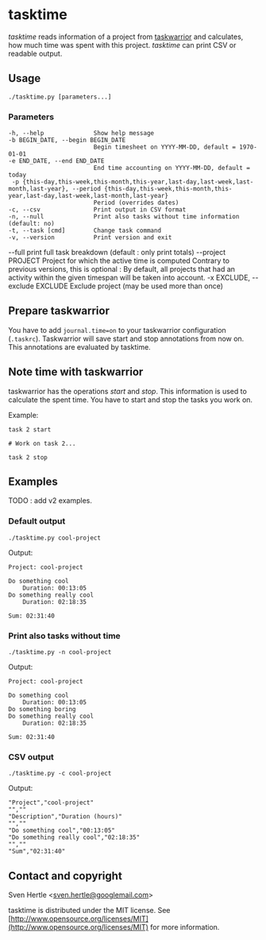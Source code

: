 tasktime
========

*tasktime* reads information of a project from [taskwarrior](http://www.taskwarrior.org) and calculates, how much time was spent with this project.
*tasktime* can print CSV or readable output.

Usage
-----

    ./tasktime.py [parameters...]

### Parameters

    -h, --help              Show help message
    -b BEGIN_DATE, --begin BEGIN_DATE
                            Begin timesheet on YYYY-MM-DD, default = 1970-01-01
    -e END_DATE, --end END_DATE 
                            End time accounting on YYYY-MM-DD, default = today
     -p {this-day,this-week,this-month,this-year,last-day,last-week,last-month,last-year}, --period {this-day,this-week,this-month,this-year,last-day,last-week,last-month,last-year}
                            Period (overrides dates)
    -c, --csv               Print output in CSV format
    -n, --null              Print also tasks without time information (default: no)
    -t, --task [cmd]        Change task command
    -v, --version           Print version and exit
  --full                    print full task breakdown (default : only print
                            totals)
  --project PROJECT         Project for which the active time is computed
                            Contrary to previous versions, this is optional :
                            By default, all projects that had an activity
                            within the given timespan will be taken into
                            account.
  -x EXCLUDE, --exclude EXCLUDE
                            Exclude project (may be used more than once)


Prepare taskwarrior
-------------------

You have to add `journal.time=on` to your taskwarrior configuration (`.taskrc`).
Taskwarrior will save start and stop annotations from now on.
This annotations are evaluated by tasktime.

Note time with taskwarrior
--------------------------

taskwarrior has the operations *start* and *stop*.
This information is used to calculate the spent time.
You have to start and stop the tasks you work on.

Example:

    task 2 start

    # Work on task 2...

    task 2 stop

Examples
--------

TODO : add v2 examples.

### Default output

    ./tasktime.py cool-project

Output:

    Project: cool-project

    Do something cool
        Duration: 00:13:05
    Do something really cool
        Duration: 02:18:35

    Sum: 02:31:40
    
### Print also tasks without time
    
    ./tasktime.py -n cool-project

Output:

    Project: cool-project

    Do something cool
        Duration: 00:13:05
    Do something boring
    Do something really cool
        Duration: 02:18:35

    Sum: 02:31:40

### CSV output

    ./tasktime.py -c cool-project

Output:

    "Project","cool-project"
    "",""
    "Description","Duration (hours)"
    "",""
    "Do something cool","00:13:05"
    "Do something really cool","02:18:35"
    "",""
    "Sum","02:31:40"

Contact and copyright
---------------------

Sven Hertle <<sven.hertle@googlemail.com>>

tasktime is distributed under the MIT license. See [http://www.opensource.org/licenses/MIT](http://www.opensource.org/licenses/MIT) for more information.
